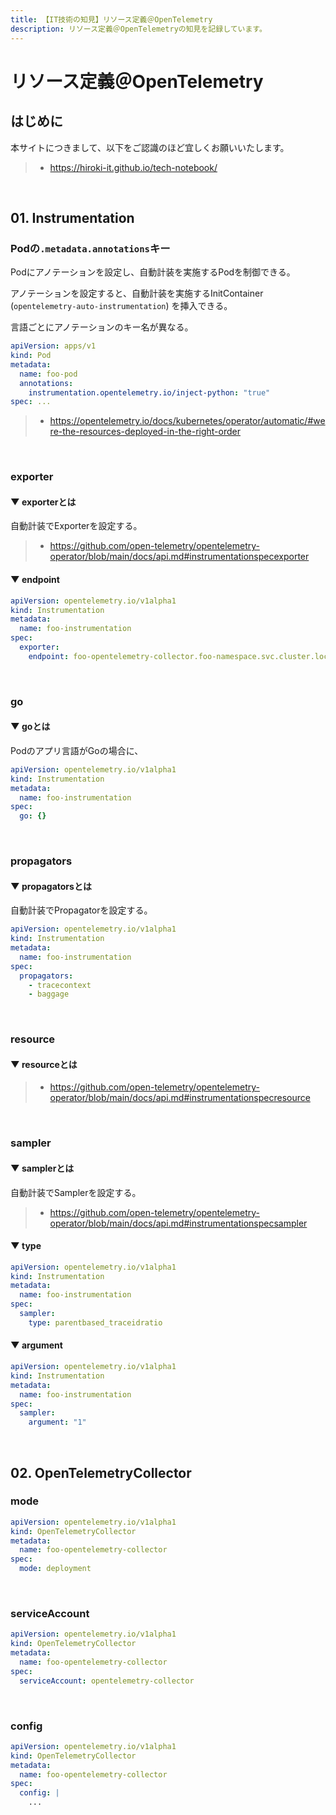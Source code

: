 ```yaml
---
title: 【IT技術の知見】リソース定義＠OpenTelemetry
description: リソース定義＠OpenTelemetryの知見を記録しています。
---
```


# リソース定義＠OpenTelemetry

## はじめに

本サイトにつきまして、以下をご認識のほど宜しくお願いいたします。

> - https://hiroki-it.github.io/tech-notebook/

<br>

## 01. Instrumentation

### Podの`.metadata.annotations`キー

Podにアノテーションを設定し、自動計装を実施するPodを制御できる。

アノテーションを設定すると、自動計装を実施するInitContainer (`opentelemetry-auto-instrumentation`) を挿入できる。

言語ごとにアノテーションのキー名が異なる。

```yaml
apiVersion: apps/v1
kind: Pod
metadata:
  name: foo-pod
  annotations:
    instrumentation.opentelemetry.io/inject-python: "true"
spec: ...
```

> - https://opentelemetry.io/docs/kubernetes/operator/automatic/#were-the-resources-deployed-in-the-right-order

<br>

### exporter

#### ▼ exporterとは

自動計装でExporterを設定する。

> - https://github.com/open-telemetry/opentelemetry-operator/blob/main/docs/api.md#instrumentationspecexporter

#### ▼ endpoint

```yaml
apiVersion: opentelemetry.io/v1alpha1
kind: Instrumentation
metadata:
  name: foo-instrumentation
spec:
  exporter:
    endpoint: foo-opentelemetry-collector.foo-namespace.svc.cluster.local:4317
```

<br>

### go

#### ▼ goとは

Podのアプリ言語がGoの場合に、

```yaml
apiVersion: opentelemetry.io/v1alpha1
kind: Instrumentation
metadata:
  name: foo-instrumentation
spec:
  go: {}
```

<br>

### propagators

#### ▼ propagatorsとは

自動計装でPropagatorを設定する。

```yaml
apiVersion: opentelemetry.io/v1alpha1
kind: Instrumentation
metadata:
  name: foo-instrumentation
spec:
  propagators:
    - tracecontext
    - baggage
```

<br>

### resource

#### ▼ resourceとは

> - https://github.com/open-telemetry/opentelemetry-operator/blob/main/docs/api.md#instrumentationspecresource

<br>

### sampler

#### ▼ samplerとは

自動計装でSamplerを設定する。

> - https://github.com/open-telemetry/opentelemetry-operator/blob/main/docs/api.md#instrumentationspecsampler

#### ▼ type

```yaml
apiVersion: opentelemetry.io/v1alpha1
kind: Instrumentation
metadata:
  name: foo-instrumentation
spec:
  sampler:
    type: parentbased_traceidratio
```

#### ▼ argument

```yaml
apiVersion: opentelemetry.io/v1alpha1
kind: Instrumentation
metadata:
  name: foo-instrumentation
spec:
  sampler:
    argument: "1"
```

<br>

## 02. OpenTelemetryCollector

### mode

```yaml
apiVersion: opentelemetry.io/v1alpha1
kind: OpenTelemetryCollector
metadata:
  name: foo-opentelemetry-collector
spec:
  mode: deployment
```

<br>

### serviceAccount

```yaml
apiVersion: opentelemetry.io/v1alpha1
kind: OpenTelemetryCollector
metadata:
  name: foo-opentelemetry-collector
spec:
  serviceAccount: opentelemetry-collector
```

<br>

### config

```yaml
apiVersion: opentelemetry.io/v1alpha1
kind: OpenTelemetryCollector
metadata:
  name: foo-opentelemetry-collector
spec:
  config: |
    ...
```

<br>
